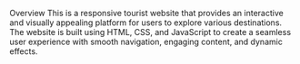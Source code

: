 Overview
This is a responsive tourist website that provides an interactive and visually appealing platform for users to explore various destinations. The website is built using HTML, CSS, and JavaScript to create a seamless user experience with smooth navigation, engaging content, and dynamic effects.
